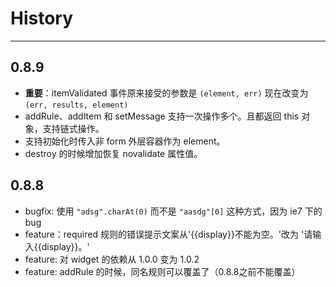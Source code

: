 # History

---

## 0.8.9

*   **重要**：itemValidated 事件原来接受的参数是 `(element, err)` 现在改变为 `(err, results, element)`
*   addRule、addItem 和 setMessage 支持一次操作多个。且都返回 this 对象，支持链式操作。
*   支持初始化时传入非 form 外层容器作为 element。
*   destroy 的时候增加恢复 novalidate 属性值。

## 0.8.8

*   bugfix: 使用 `"adsg".charAt(0)` 而不是 `"aasdg"[0]` 这种方式，因为 ie7 下的 bug
*   feature：required 规则的错误提示文案从'{{display}}不能为空。'改为 '请输入{{display}}。'
*   feature: 对 widget 的依赖从 1.0.0 变为 1.0.2
*   feature: addRule 的时候，同名规则可以覆盖了（0.8.8之前不能覆盖）
